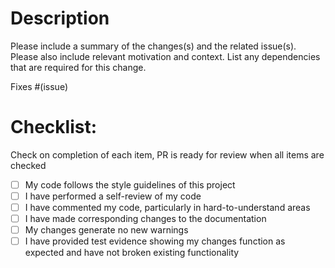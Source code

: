 # Description

Please include a summary of the changes(s) and the related issue(s). Please also include relevant motivation and context. List any dependencies that are required for this change.

Fixes #(issue)

# Checklist:
Check on completion of each item, PR is ready for review when all items are checked

- [ ] My code follows the style guidelines of this project
- [ ] I have performed a self-review of my code
- [ ] I have commented my code, particularly in hard-to-understand areas
- [ ] I have made corresponding changes to the documentation
- [ ] My changes generate no new warnings
- [ ] I have provided test evidence showing my changes function as expected and have not broken existing functionality
